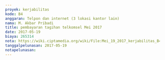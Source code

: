 ```yaml
---
proyek: kerjabilitas
kode: B4
anggaran: Telpon dan internet (3 lokasi kantor lain)
nama: M. Akbar Pribadi
title: pembayaran tagihan telkomsel Mei 2017
date: 2017-05-19
biaya: 265314
nota: https://wiki.ciptamedia.org/wiki/File:Mei_19_2017_kerjabilitas_B4_pulsa_akbar.jpg
tanggalpelunasan: 2017-05-19
notapelunasan:
---
```

